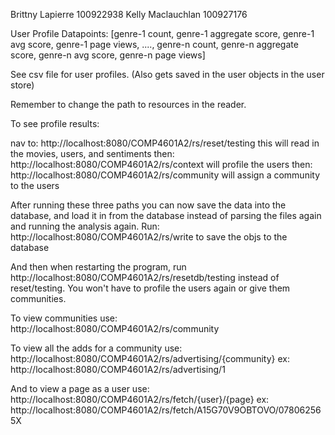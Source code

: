 Brittny Lapierre 100922938
Kelly Maclauchlan 100927176

User Profile Datapoints: [genre-1 count, genre-1 aggregate score, genre-1 avg score, genre-1 page views, ...., genre-n count, genre-n aggregate score, genre-n avg score, genre-n page views]

See csv file for user profiles. (Also gets saved in the user objects in the user store)

Remember to change the path to resources in the reader.

To see profile results:

nav to: http://localhost:8080/COMP4601A2/rs/reset/testing this will read in the movies, users, and sentiments
then: http://localhost:8080/COMP4601A2/rs/context will profile the users
then: http://localhost:8080/COMP4601A2/rs/community will assign a community to the users

After running these three paths you can now save the data into the database, and load it in from the database instead of parsing the files again and running the analysis again.
Run: http://localhost:8080/COMP4601A2/rs/write to save the objs to the database

And then when restarting the program, run http://localhost:8080/COMP4601A2/rs/resetdb/testing instead of reset/testing. You won't have to profile the users again or give them communities.

To view communities use:
http://localhost:8080/COMP4601A2/rs/community

To view all the adds for a community use:
http://localhost:8080/COMP4601A2/rs/advertising/{community}
ex: http://localhost:8080/COMP4601A2/rs/advertising/1

And to view a page as a user use:
http://localhost:8080/COMP4601A2/rs/fetch/{user}/{page}
ex: http://localhost:8080/COMP4601A2/rs/fetch/A15G70V9OBTOVO/078062565X

